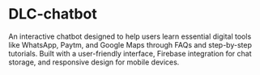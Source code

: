 # DLC-chatbot
An interactive chatbot designed to help users learn essential digital tools like WhatsApp, Paytm, and Google Maps through FAQs and step-by-step tutorials. Built with a user-friendly interface, Firebase integration for chat storage, and responsive design for mobile devices.

